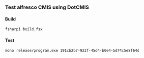 ### Test alfresco CMIS using DotCMIS

#### Build

```bash
fsharpi build.fsx
```

#### Test

```bash
mono release/program.exe 191cb2b7-922f-45d4-b0e4-5d74c5e8f64d
```
